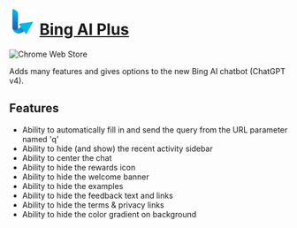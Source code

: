 # ![Icon](package/icon-48.png) [Bing AI Plus](https://chrome.google.com/webstore/detail/fidegdolhcippkeobljodnicbeecghlm)

![Chrome Web Store](https://img.shields.io/chrome-web-store/users/fidegdolhcippkeobljodnicbeecghlm?color=black&label=Number%20of%20installations:)

Adds many features and gives options to the new Bing AI chatbot (ChatGPT v4).

## Features

- Ability to automatically fill in and send the query from the URL parameter named 'q'
- Ability to hide (and show) the recent activity sidebar
- Ability to center the chat
- Ability to hide the rewards icon
- Ability to hide the welcome banner
- Ability to hide the examples
- Ability to hide the feedback text and links
- Ability to hide the terms & privacy links
- Ability to hide the color gradient on background 
